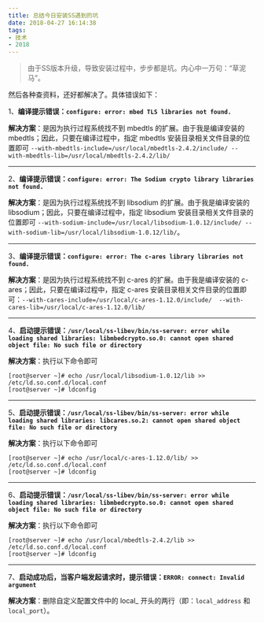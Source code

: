 ```yaml
---
title: 总结今日安装SS遇到的坑
date: 2018-04-27 16:14:38
tags:
- 技术
- 2018
---
```


> 由于SS版本升级，导致安装过程中，步步都是坑。内心中一万句：“草泥马”。

然后各种查资料，还好都解决了。具体错误如下：

1、**编译提示错误：`configure: error: mbed TLS libraries not found.`**

**解决方案**：是因为执行过程系统找不到 mbedtls 的扩展。由于我是编译安装的 mbedtls；因此，只要在编译过程中，指定 mbedtls 安装目录相关文件目录的位置即可 `--with-mbedtls-include=/usr/local/mbedtls-2.4.2/include/ --with-mbedtls-lib=/usr/local/mbedtls-2.4.2/lib/`

---------

2、**编译提示错误：`configure: error: The Sodium crypto library libraries not found.`**
<!-- more -->
**解决方案**：是因为执行过程系统找不到 libsodium 的扩展。由于我是编译安装的 libsodium；因此，只要在编译过程中，指定 libsodium 安装目录相关文件目录的位置即可 `--with-sodium-include=/usr/local/libsodium-1.0.12/include/ --with-sodium-lib=/usr/local/libsodium-1.0.12/lib/`。

---------

3、**编译提示错误：` configure: error: The c-ares library libraries not found. `**

**解决方案**：是因为执行过程系统找不到 c-ares 的扩展。由于我是编译安装的 c-ares；因此，只要在编译过程中，指定 c-ares 安装目录相关文件目录的位置即可：`--with-cares-include=/usr/local/c-ares-1.12.0/include/  --with-cares-lib=/usr/local/c-ares-1.12.0/lib/`

---------

4、**启动提示错误：` /usr/local/ss-libev/bin/ss-server: error while loading shared libraries: libmbedcrypto.so.0: cannot open shared object file: No such file or directory `**

**解决方案**：执行以下命令即可
```
[root@server ~]# echo /usr/local/libsodium-1.0.12/lib >> /etc/ld.so.conf.d/local.conf
[root@server ~]# ldconfig
```

---------

5、**启动提示错误：` /usr/local/ss-libev/bin/ss-server: error while loading shared libraries: libcares.so.2: cannot open shared object file: No such file or directory `**

**解决方案**：执行以下命令即可
```
[root@server ~]# echo /usr/local/c-ares-1.12.0/lib/ >> /etc/ld.so.conf.d/local.conf
[root@server ~]# ldconfig
```

---------

6、**启动提示错误：` /usr/local/ss-libev/bin/ss-server: error while loading shared libraries: libmbedcrypto.so.0: cannot open shared object file: No such file or directory `**

**解决方案**：执行以下命令即可
```
[root@server ~]# echo /usr/local/mbedtls-2.4.2/lib >> /etc/ld.so.conf.d/local.conf 
[root@server ~]# ldconfig
```

---------

7、**启动成功后，当客户端发起请求时，提示错误：`ERROR: connect: Invalid argument `**

**解决方案**：删除自定义配置文件中的 local_ 开头的两行（即：`local_address` 和 `local_port`）。
